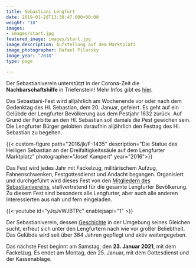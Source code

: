 ```yaml
---
title: Sebastiani Lengfurt
date: 2019-01-28T13:30:47.000+00:00
weight: "10"
images:
- images/start.jpg
featured_image: images/start.jpg
image_description: Aufstellung auf dem Marktplatz
image_photographer: Rafael Pilarsky
image_year: "2018"
type: page

---
```

Der Sebastianiverein unterstützt in der Corona-Zeit die **Nachbarschaftshilfe** in Triefenstein! Mehr Infos gibt es [hier](/neuigkeiten/nachbarschaftshilfe/).

Das Sebastiani-Fest wird alljährlich am Wochenende vor oder nach dem Gedenktag des Hl. Sebastian, dem 20. Januar, gefeiert. Es geht auf ein Gelübde der Lengfurter Bevölkerung aus dem Pestjahr 1632 zurück. Auf Grund der Fürbitte an den Hl. Sebastian soll damals die Pest gewichen sein. Die Lengfurter Bürger gelobten daraufhin alljährlich den Festtag des Hl. Sebastian zu begehen.

{{< custom-figure path="2016/jk/F-1435" description="Die Statue des Heiligen Sebastian an der Dreifaltigkeitssäule auf dem Lengfurter Marktplatz" photographer="Josef Kampert" year="2016">}}

Das Fest wird jedes Jahr mit Fackelzug, militärischem Aufzug, Fahnenschwenken, Festgottesdienst und Andacht begangen. Organisiert und durchgeführt wird dieses Fest von den [Mitgliedern des Sebastianivereins](/dienstgrade), stellvertretend für die gesamte Lengfurter Bevölkerung. Zu diesem Fest sind besonders alle Lengfurter, aber auch alle anderen Interessierten aus nah und fern eingeladen.

{{< youtube id="yJqJvWJBTPc" enablejsapi="1" >}}

Der Sebastianiverein, dessen [Geschichte](/geschichte) in der Umgebung seines Gleichen sucht, erfreut sich unter den Lengfurtern nach wie vor großer Beliebtheit. Das Gelübde wird seit über 384 Jahren gepflegt und aktiv weitergegeben.

Das nächste Fest beginnt am Samstag, den **23. Januar 2021**, mit dem Fackelzug. Es endet am Montag, den 25. Januar, mit dem Gottesdienst und der Kassenablage.